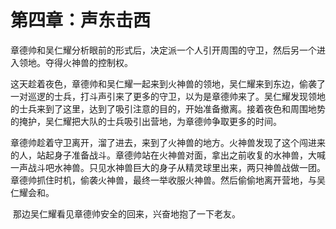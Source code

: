 # 第四章：声东击西
​	章德帅和吴仁耀分析眼前的形式后，决定派一个人引开周围的守卫，然后另一个进入领地。夺得火神兽的控制权。

​	这天趁着夜色，章德帅和吴仁耀一起来到火神兽的领地，吴仁耀来到东边，偷袭了一对巡逻的士兵，打斗声引来了更多的守卫，以为是章德帅来了。吴仁耀发现领地的士兵来到了这里，达到了吸引注意的目的，开始准备撤离。接着夜色和周围地势的掩护，吴仁耀把大队的士兵吸引出营地，为章德帅争取更多的时间。

​	章德帅趁着守卫离开，溜了进去，来到了火神兽的地方。火神兽发现了这个闯进来的人，站起身子准备战斗。章德帅站在火神兽对面，拿出之前收复的水神兽，大喊一声战斗吧水神兽。只见水神兽巨大的身子从精灵球里出来，两只神兽战做一团。章德帅抓住时机，偷袭火神兽，最终一举收服火神兽。然后偷偷地离开营地，与吴仁耀会和。

​	那边吴仁耀看见章德帅安全的回来，兴奋地抱了一下老友。

